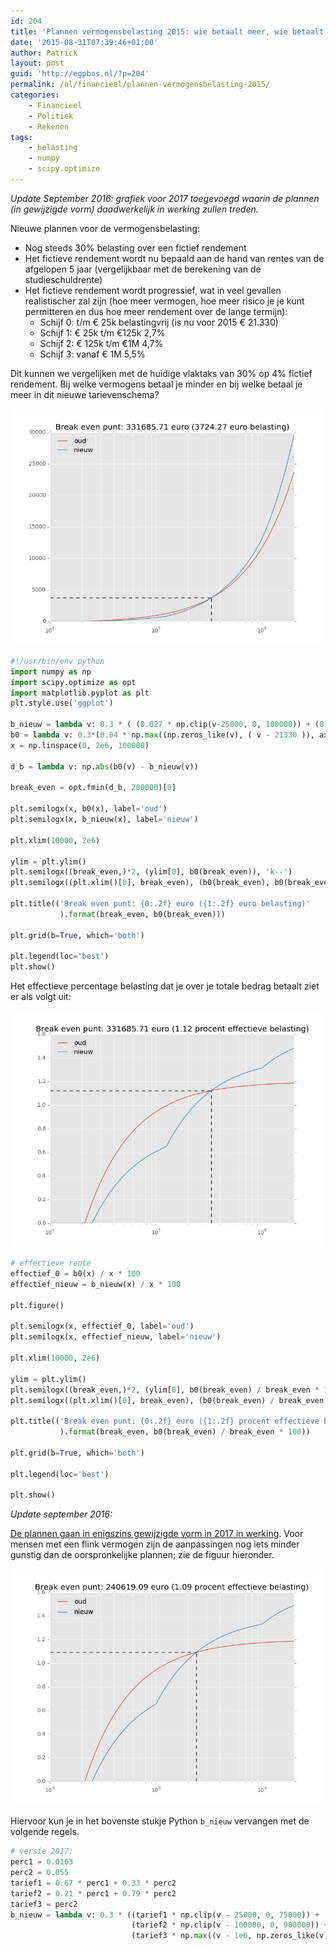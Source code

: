 ```yaml
---
id: 204
title: 'Plannen vermogensbelasting 2015: wie betaalt meer, wie betaalt minder?'
date: '2015-08-31T07:39:46+01:00'
author: Patrick
layout: post
guid: 'http://egpbos.nl/?p=204'
permalink: /nl/financieel/plannen-vermogensbelasting-2015/
categories:
    - Financieel
    - Politiek
    - Rekenen
tags:
    - belasting
    - numpy
    - scipy.optimize
---
```


*Update September 2016: grafiek voor 2017 toegevoegd waarin de plannen (in gewijzigde vorm) daadwerkelijk in werking zullen treden.*

Nieuwe plannen voor de vermogensbelasting:

- Nog steeds 30% belasting over een fictief rendement
- Het fictieve rendement wordt nu bepaald aan de hand van rentes van de afgelopen 5 jaar (vergelijkbaar met de berekening van de studieschuldrente)
- Het fictieve rendement wordt progressief, wat in veel gevallen realistischer zal zijn (hoe meer vermogen, hoe meer risico je je kunt permitteren en dus hoe meer rendement over de lange termijn): 
    - Schijf 0: t/m € 25k belastingvrij (is nu voor 2015 € 21.330)
    - Schijf 1: € 25k t/m €125k 2,7%
    - Schijf 2: € 125k t/m €1M 4,7%
    - Schijf 3: vanaf € 1M 5,5%

Dit kunnen we vergelijken met de huidige vlaktaks van 30% op 4% fictief rendement. Bij welke vermogens betaal je minder en bij welke betaal je meer in dit nieuwe tarievenschema?

![vermogensbelasting2015](/wp-content/uploads/2015/08/vermogensbelasting2015.png)

```py
#!/usr/bin/env python
import numpy as np
import scipy.optimize as opt
import matplotlib.pyplot as plt
plt.style.use('ggplot')

b_nieuw = lambda v: 0.3 * ( (0.027 * np.clip(v-25000, 0, 100000)) + (0.047 * np.clip(v-125000, 0, 875000)) + (0.055 * np.max((v-1e6, np.zeros_like(v)), axis=0)) )
b0 = lambda v: 0.3*(0.04 * np.max((np.zeros_like(v), ( v - 21330 )), axis=0) )
x = np.linspace(0, 2e6, 100000)

d_b = lambda v: np.abs(b0(v) - b_nieuw(v))

break_even = opt.fmin(d_b, 200000)[0]

plt.semilogx(x, b0(x), label='oud')
plt.semilogx(x, b_nieuw(x), label='nieuw')

plt.xlim(10000, 2e6)

ylim = plt.ylim()
plt.semilogx((break_even,)*2, (ylim[0], b0(break_even)), 'k--')
plt.semilogx((plt.xlim()[0], break_even), (b0(break_even), b0(break_even)), 'k--')

plt.title(('Break even punt: {0:.2f} euro ({1:.2f} euro belasting)'
           ).format(break_even, b0(break_even)))

plt.grid(b=True, which='both')

plt.legend(loc='best')
plt.show()
```

Het effectieve percentage belasting dat je over je totale bedrag betaalt ziet er als volgt uit:

![vermogensbelasting2015_rente](/wp-content/uploads/2015/08/vermogensbelasting2015_rente.png)

```py
# effectieve rente
effectief_0 = b0(x) / x * 100
effectief_nieuw = b_nieuw(x) / x * 100

plt.figure()

plt.semilogx(x, effectief_0, label='oud')
plt.semilogx(x, effectief_nieuw, label='nieuw')

plt.xlim(10000, 2e6)

ylim = plt.ylim()
plt.semilogx((break_even,)*2, (ylim[0], b0(break_even) / break_even * 100), 'k--')
plt.semilogx((plt.xlim()[0], break_even), (b0(break_even) / break_even * 100, b0(break_even) / break_even * 100), 'k--')

plt.title(('Break even punt: {0:.2f} euro ({1:.2f} procent effectieve belasting)'
           ).format(break_even, b0(break_even) / break_even * 100))

plt.grid(b=True, which='both')

plt.legend(loc='best')

plt.show()
```

*Update september 2016:*

[De plannen gaan in enigszins gewijzigde vorm in 2017 in werking](http://www.belastingdienst.nl/wps/wcm/connect/bldcontentnl/belastingdienst/prive/vermogen_en_aanmerkelijk_belang/vermogen/belasting_betalen_over_uw_vermogen/grondslag_sparen_en_beleggen/berekenen_belasting_over_uw_inkomsten_uit_vermogen_vanaf_2017). Voor mensen met een flink vermogen zijn de aanpassingen nog iets minder gunstig dan de oorspronkelijke plannen; zie de figuur hieronder.

![vermogensbelasting2017_rente](/wp-content/uploads/2015/08/vermogensbelasting2017_rente.png)

Hiervoor kun je in het bovenste stukje Python `b_nieuw` vervangen met de volgende regels.

```py
# versie 2017:
perc1 = 0.0163
perc2 = 0.055
tarief1 = 0.67 * perc1 + 0.33 * perc2
tarief2 = 0.21 * perc1 + 0.79 * perc2
tarief3 = perc2
b_nieuw = lambda v: 0.3 * ((tarief1 * np.clip(v - 25000, 0, 75000)) +
                           (tarief2 * np.clip(v - 100000, 0, 900000)) +
                           (tarief3 * np.max((v - 1e6, np.zeros_like(v)), axis=0)))
```